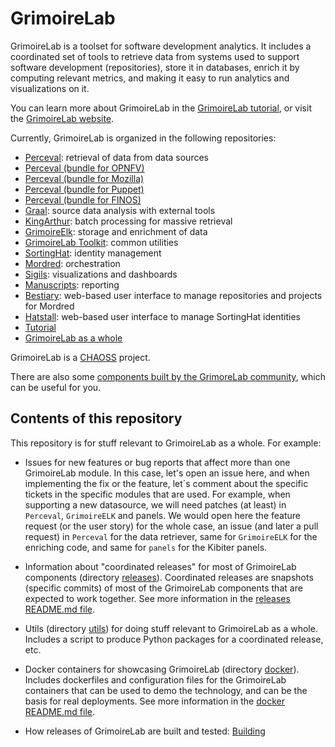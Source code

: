 # GrimoireLab

GrimoireLab is a toolset for software development analytics. It includes a coordinated set of tools
to retrieve data from systems used to support software development (repositories), store it in databases,
enrich it by computing relevant metrics, and making it easy to run analytics and visualizations on it.

You can learn more about GrimoireLab in the [GrimoireLab tutorial](https://grimoirelab.gitbooks.io/tutorial),
or visit the [GrimoireLab website](https://grimoirelab.github.io).

Currently, GrimoireLab is organized in the following repositories:

* [Perceval](https://github.com/chaoss/grimoirelab-perceval): retrieval of data from data sources
* [Perceval (bundle for OPNFV)](https://github.com/chaoss/grimoirelab-perceval-opnfv)
* [Perceval (bundle for Mozilla)](https://github.com/chaoss/grimoirelab-perceval-mozilla)
* [Perceval (bundle for Puppet)](https://github.com/chaoss/grimoirelab-perceval-puppet)
* [Perceval (bundle for FINOS)](https://github.com/Bitergia/grimoirelab-perceval-finos)
* [Graal](https://github.com/chaoss/grimoirelab-graal): source data analysis with external tools
* [KingArthur](https://github.com/chaoss/grimoirelab-kingarthur): batch processing for massive retrieval
* [GrimoireElk](https://github.com/chaoss/grimoirelab-elk): storage and enrichment of data
* [GrimoireLab Toolkit](https://github.com/chaoss/grimoirelab-toolkit): common utilities
* [SortingHat](https://github.com/chaoss/grimoirelab-sortinghat): identity management
* [Mordred](https://github.com/chaoss/grimoirelab-mordred): orchestration
* [Sigils](https://github.com/chaoss/grimoirelab-sigils): visualizations and dashboards
* [Manuscripts](https://github.com/chaoss/grimoirelab-manuscripts): reporting
* [Bestiary](https://github.com/chaoss/grimoirelab-bestiary): web-based user interface to manage repositories and projects for Mordred
* [Hatstall](https://github.com/chaoss/grimoirelab-hatstall): web-based user interface to manage SortingHat identities
* [Tutorial](https://github.com/chaoss/grimoirelab-tutorial)
* [GrimoireLab as a whole](https://github.com/chaoss/grimoirelab)

GrimoireLab is a [CHAOSS](https://chaoss.community) project.

There are also some [components built by the GrimoreLab community](community_components.md),
which can be useful for you.

## Contents of this repository

This repository is for stuff relevant to GrimoireLab as a whole. For example:

* Issues for new features or bug reports that affect more than one GrimoireLab module. In this case, let's open an issue here, and when implementing the fix or the feature, let´s comment about the specific tickets in the specific modules that are used. For example, when supporting a new datasource, we will need patches (at least) in `Perceval`, `GrimoireELK` and panels. We would open here the feature request (or the user story) for the whole case, an issue (and later a pull request) in `Perceval` for the data retriever, same for `GrimoireELK` for the enriching code, and same for `panels` for the Kibiter panels.

* Information about "coordinated releases" for most of GrimoireLab components
(directory [releases](releases)).
Coordinated releases are snapshots (specific commits)
of most of the GrimoireLab components that are expected to work together.
See more information in the [releases README.md file](releases/README.md).

* Utils (directory [utils](utils)) for doing stuff relevant to GrimoireLab
as a whole.
Includes a script to produce Python packages for a coordinated release, etc.

* Docker containers for showcasing GrimoireLab (directory [docker](docker)).
Includes dockerfiles and configuration files for the GrimoireLab containers
that can be used to demo the technology, and can be the basis for real
deployments. See more information in the [docker README.md file](docker/README.md).

* How releases of GrimoireLab are built and tested: [Building](BUILDING.md)
